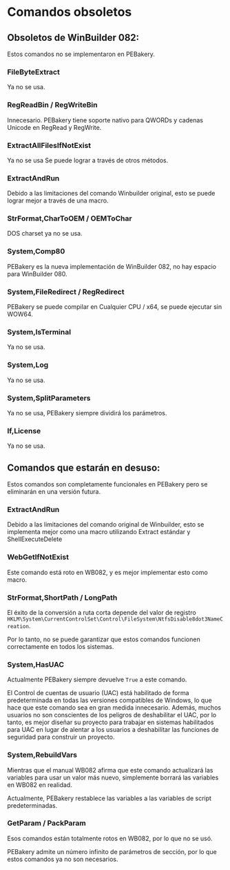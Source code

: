 # Comandos obsoletos

## Obsoletos de WinBuilder 082:

Estos comandos no se implementaron en PEBakery.

### FileByteExtract

Ya no se usa.

### RegReadBin / RegWriteBin

Innecesario. PEBakery tiene soporte nativo para QWORDs y cadenas Unicode en RegRead y RegWrite.

### ExtractAllFilesIfNotExist

Ya no se usa Se puede lograr a través de otros métodos.

### ExtractAndRun

Debido a las limitaciones del comando Winbuilder original, esto se puede lograr mejor a través de una macro.

### StrFormat,CharToOEM / OEMToChar

DOS charset ya no se usa.

### System,Comp80

PEBakery es la nueva implementación de WinBuilder 082, no hay espacio para WinBuilder 080.

### System,FileRedirect / RegRedirect

PEBakery se puede compilar en Cualquier CPU / x64, se puede ejecutar sin WOW64.

### System,IsTerminal

Ya no se usa.

### System,Log

Ya no se usa.

### System,SplitParameters

Ya no se usa, PEBakery siempre dividirá los parámetros.

### If,License

Ya no se usa.

## Comandos que estarán en desuso:

Estos comandos son completamente funcionales en PEBakery pero se eliminarán en una versión futura.

### ExtractAndRun

Debido a las limitaciones del comando original de Winbuilder, esto se implementa mejor como una macro utilizando Extract estándar y ShellExecuteDelete

### WebGetIfNotExist

Este comando está roto en WB082, y es mejor implementar esto como macro.

### StrFormat,ShortPath / LongPath

El éxito de la conversión a ruta corta depende del valor de registro `HKLM\System\CurrentControlSet\Control\FileSystem\NtfsDisable8dot3NameCreation`.

Por lo tanto, no se puede garantizar que estos comandos funcionen correctamente en todos los sistemas.

### System,HasUAC

Actualmente PEBakery siempre devuelve `True` a este comando.

El Control de cuentas de usuario (UAC) está habilitado de forma predeterminada en todas las versiones compatibles de Windows, lo que hace que este comando sea en gran medida innecesario. Además, muchos usuarios no son conscientes de los peligros de deshabilitar el UAC, por lo tanto, es mejor diseñar su proyecto para trabajar en sistemas habilitados para UAC en lugar de alentar a los usuarios a deshabilitar las funciones de seguridad para construir un proyecto.

### System,RebuildVars

Mientras que el manual WB082 afirma que este comando actualizará las variables para usar un valor más nuevo, simplemente borrará las variables en WB082 en realidad.

Actualmente, PEBakery restablece las variables a las variables de script predeterminadas.

### GetParam / PackParam

Esos comandos están totalmente rotos en WB082, por lo que no se usó.

PEBakery admite un número infinito de parámetros de sección, por lo que estos comandos ya no son necesarios.
